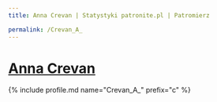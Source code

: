 ```yaml
---
title: Anna Crevan | Statystyki patronite.pl | Patromierz

permalink: /Crevan_A_
---
```


# [Anna Crevan](https://patronite.pl/Crevan_A_)

{% include profile.md name="Crevan_A_" prefix="c" %}
